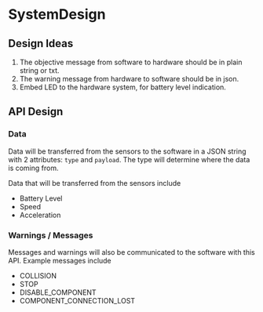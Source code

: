 # SystemDesign

## Design Ideas

1. The objective message from software to hardware should be in plain string or txt.
2. The warning message from hardware to software should be in json.
3. Embed LED to the hardware system, for battery level indication.

## API Design
### Data
Data will be transferred from the sensors to the software in a JSON string with 2 attributes: `type` and `payload`. The type will determine where the data is coming from.

Data that will be transferred from the sensors include
  - Battery Level
  - Speed
  - Acceleration

### Warnings / Messages
Messages and warnings will also be communicated to the software with this API. Example messages include
  - COLLISION
  - STOP
  - DISABLE_COMPONENT
  - COMPONENT_CONNECTION_LOST
